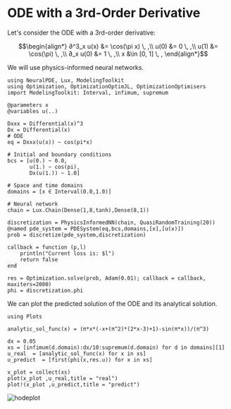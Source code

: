 # ODE with a 3rd-Order Derivative

Let's consider the ODE with a 3rd-order derivative:

```math
\begin{align*}
∂^3_x u(x) &= \cos(\pi x) \, ,\\
u(0) &= 0 \, ,\\
u(1) &= \cos(\pi) \, ,\\
∂_x u(0) &= 1 \, ,\\
x &\in [0, 1] \, ,
\end{align*}
```

We will use physics-informed neural networks.

```@example 3rdDerivative
using NeuralPDE, Lux, ModelingToolkit
using Optimization, OptimizationOptimJL, OptimizationOptimisers
import ModelingToolkit: Interval, infimum, supremum

@parameters x
@variables u(..)

Dxxx = Differential(x)^3
Dx = Differential(x)
# ODE
eq = Dxxx(u(x)) ~ cos(pi*x)

# Initial and boundary conditions
bcs = [u(0.) ~ 0.0,
       u(1.) ~ cos(pi),
       Dx(u(1.)) ~ 1.0]

# Space and time domains
domains = [x ∈ Interval(0.0,1.0)]

# Neural network
chain = Lux.Chain(Dense(1,8,tanh),Dense(8,1))

discretization = PhysicsInformedNN(chain, QuasiRandomTraining(20))
@named pde_system = PDESystem(eq,bcs,domains,[x],[u(x)])
prob = discretize(pde_system,discretization)

callback = function (p,l)
    println("Current loss is: $l")
    return false
end

res = Optimization.solve(prob, Adam(0.01); callback = callback, maxiters=2000)
phi = discretization.phi
```

We can plot the predicted solution of the ODE and its analytical solution.

```@example 3rdDerivative
using Plots

analytic_sol_func(x) = (π*x*(-x+(π^2)*(2*x-3)+1)-sin(π*x))/(π^3)

dx = 0.05
xs = [infimum(d.domain):dx/10:supremum(d.domain) for d in domains][1]
u_real  = [analytic_sol_func(x) for x in xs]
u_predict  = [first(phi(x,res.u)) for x in xs]

x_plot = collect(xs)
plot(x_plot ,u_real,title = "real")
plot!(x_plot ,u_predict,title = "predict")
```

![hodeplot](https://user-images.githubusercontent.com/12683885/90276340-69bc3e00-de6c-11ea-89a7-7d291123a38b.png)
